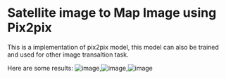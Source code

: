 # Satellite image to Map Image using Pix2pix

This is a implementation of pix2pix model, this model can also be trained and used for other image transaltion task.

Here are some results:
![image](https://github.com/user-attachments/assets/2538b599-addd-4a69-b7e9-e5ab401cef50),![image](https://github.com/user-attachments/assets/7848eecc-9fb8-4d51-bff7-7ffd57576ca3),![image](https://github.com/user-attachments/assets/644a2f50-39da-4705-b820-acdb58176a74)




